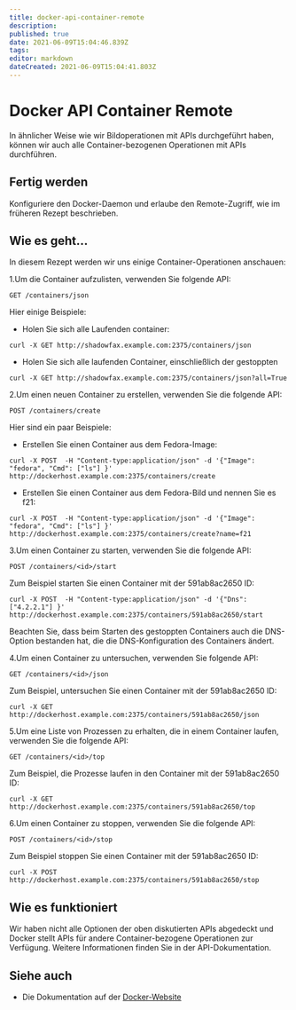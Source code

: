 ```yaml
---
title: docker-api-container-remote
description: 
published: true
date: 2021-06-09T15:04:46.839Z
tags: 
editor: markdown
dateCreated: 2021-06-09T15:04:41.803Z
---
```


# Docker API Container Remote

In ähnlicher Weise wie wir Bildoperationen mit APIs durchgeführt haben, können wir auch alle Container-bezogenen Operationen mit APIs durchführen.

## Fertig werden

Konfiguriere den Docker-Daemon und erlaube den Remote-Zugriff, wie im früheren Rezept beschrieben.

## Wie es geht…

In diesem Rezept werden wir uns einige Container-Operationen anschauen:

1.Um die Container aufzulisten, verwenden Sie folgende API:

`GET /containers/json`

Hier einige Beispiele:

* Holen Sie sich alle Laufenden container:

`curl -X GET http://shadowfax.example.com:2375/containers/json`

* Holen Sie sich alle laufenden Container, einschließlich der gestoppten

`curl -X GET http://shadowfax.example.com:2375/containers/json?all=True`

2.Um einen neuen Container zu erstellen, verwenden Sie die folgende API:

`POST /containers/create`

Hier sind ein paar Beispiele:

* Erstellen Sie einen Container aus dem Fedora-Image:

`curl -X POST  -H "Content-type:application/json" -d '{"Image": "fedora", "Cmd": ["ls"] }' http://dockerhost.example.com:2375/containers/create`

* Erstellen Sie einen Container aus dem Fedora-Bild und nennen Sie es f21:

`curl -X POST  -H "Content-type:application/json" -d '{"Image": "fedora", "Cmd": ["ls"] }' http://dockerhost.example.com:2375/containers/create?name=f21`

3.Um einen Container zu starten, verwenden Sie die folgende API:

`POST /containers/<id>/start`

Zum Beispiel starten Sie einen Container mit der 591ab8ac2650 ID:

`curl -X POST  -H "Content-type:application/json" -d '{"Dns":  ["4.2.2.1"] }' http://dockerhost.example.com:2375/containers/591ab8ac2650/start`

Beachten Sie, dass beim Starten des gestoppten Containers auch die DNS-Option bestanden hat, die die DNS-Konfiguration des Containers ändert.

4.Um einen Container zu untersuchen, verwenden Sie folgende API:

`GET /containers/<id>/json`

Zum Beispiel, untersuchen Sie einen Container mit der 591ab8ac2650 ID:

`curl -X GET http://dockerhost.example.com:2375/containers/591ab8ac2650/json`

5.Um eine Liste von Prozessen zu erhalten, die in einem Container laufen, verwenden Sie die folgende API:

`GET /containers/<id>/top`

Zum Beispiel, die Prozesse laufen in den Container mit der 591ab8ac2650 ID:

`curl -X GET http://dockerhost.example.com:2375/containers/591ab8ac2650/top`

6.Um einen Container zu stoppen, verwenden Sie die folgende API:

`POST /containers/<id>/stop`

Zum Beispiel stoppen Sie einen Container mit der 591ab8ac2650 ID:

`curl -X POST http://dockerhost.example.com:2375/containers/591ab8ac2650/stop`

## Wie es funktioniert

Wir haben nicht alle Optionen der oben diskutierten APIs abgedeckt und Docker stellt APIs für andere Container-bezogene Operationen zur Verfügung. Weitere Informationen finden Sie in der API-Dokumentation.

## Siehe auch

* Die Dokumentation auf der [Docker-Website](https://docs.docker.com/reference/api/docker_remote_api_v1.18/#21-container)